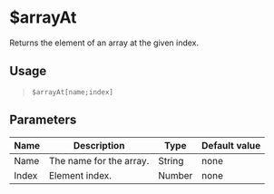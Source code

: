 # $arrayAt
Returns the element of an array at the given index.
## Usage
> `$arrayAt[name;index]`
## Parameters
| Name  |       Description       |  Type  | Default value |
|-------|-------------------------|--------|---------------|
| Name  | The name for the array. | String | none          |
| Index | Element index.          | Number | none          |
